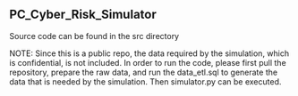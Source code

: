 ## PC_Cyber_Risk_Simulator

Source code can be found in the src directory

NOTE: Since this is a public repo, the data required by the simulation, which is confidential, is not included. In order to run the code, please first pull the repository, prepare the raw data, and run the data_etl.sql to generate the data that is needed by the simulation. Then simulator.py can be executed.
